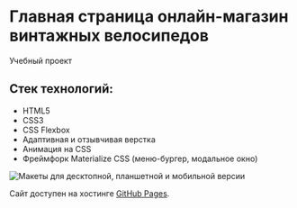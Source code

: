# Главная страница онлайн-магазин винтажных велосипедов

Учебный проект

## Стек технологий:
- HTML5
- CSS3
- CSS Flexbox
- Адаптивная и отзывчивая верстка
- Анимация на CSS
- Фреймфорк Materialize CSS (меню-бургер, модальное окно)

![Макеты для десктопной, планшетной и мобильной версии](./img/preview.jpg "Макеты")

Сайт доступен на хостинге [GitHub Pages](https://yuliyaatrashkevich.github.io/Bicycle_cite/).